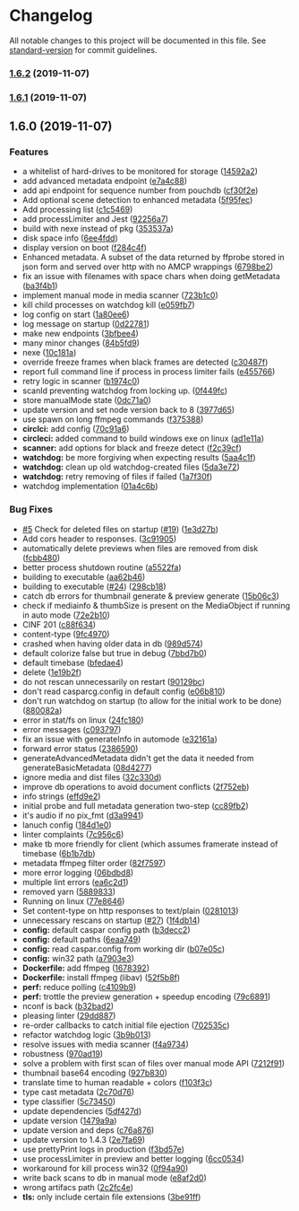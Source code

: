 # Changelog

All notable changes to this project will be documented in this file. See [standard-version](https://github.com/conventional-changelog/standard-version) for commit guidelines.

### [1.6.2](https://github.com/Julusian/media-scanner/compare/v1.6.1...v1.6.2) (2019-11-07)

### [1.6.1](https://github.com/Julusian/media-scanner/compare/v1.6.0...v1.6.1) (2019-11-07)

## 1.6.0 (2019-11-07)


### Features

* a whitelist of hard-drives to be monitored for storage ([14592a2](https://github.com/Julusian/media-scanner/commit/14592a2b8400df891353076a154f0c4a0271a4f1))
* add advanced metadata endpoint ([e7a4c88](https://github.com/Julusian/media-scanner/commit/e7a4c88f4860213819958670a29f2e54db22fb21))
* add api endpoint for sequence number from pouchdb ([cf30f2e](https://github.com/Julusian/media-scanner/commit/cf30f2e0c1c42bfe171ca4f11321084992a8fd39))
* Add optional scene detection to enhanced metadata ([5f95fec](https://github.com/Julusian/media-scanner/commit/5f95fecdaf672d537433f3d6481b0d574a626af2))
* Add processing list ([c1c5469](https://github.com/Julusian/media-scanner/commit/c1c54698777d9946b68ab1f645571659a12c4247))
* add processLimiter and Jest ([92256a7](https://github.com/Julusian/media-scanner/commit/92256a77780de96cdd09bbeac23346b14443721d))
* build with nexe instead of pkg ([353537a](https://github.com/Julusian/media-scanner/commit/353537a50206cc623f3e0e7076d8ce632f3d65dd))
* disk space info ([6ee4fdd](https://github.com/Julusian/media-scanner/commit/6ee4fdd1bee111854271dee922fadc255846d446))
* display version on boot ([f284c4f](https://github.com/Julusian/media-scanner/commit/f284c4f27fa7e62e540fc42c8e9e41a4e1f6f91e))
* Enhanced metadata. A subset of the data returned by ffprobe stored in json form and served over http with no AMCP wrappings ([6798be2](https://github.com/Julusian/media-scanner/commit/6798be27f04aa9edb59b44f6c2d8c7345a69496e))
* fix an issue with filenames with space chars when doing getMetadata ([ba3f4b1](https://github.com/Julusian/media-scanner/commit/ba3f4b189961775cb001d1a07e11a14a0820e336))
* implement manual mode in media scanner ([723b1c0](https://github.com/Julusian/media-scanner/commit/723b1c0573698b7ac1b15dd4f01e8fbb12cd2a25))
* kill child processes on watchdog kill ([e059fb7](https://github.com/Julusian/media-scanner/commit/e059fb7a9aada37c8e81894543a98280d29dcb48))
* log config on start ([1a80ee6](https://github.com/Julusian/media-scanner/commit/1a80ee627ed1a9551d0be029d9edf7236067f356))
* log message on startup ([0d22781](https://github.com/Julusian/media-scanner/commit/0d227818a447c819371c5597699ad2ed9fa68593))
* make new endpoints ([3bfbee4](https://github.com/Julusian/media-scanner/commit/3bfbee4763635dc551b5ff3c1871e4623a5a962d))
* many minor changes ([84b5fd9](https://github.com/Julusian/media-scanner/commit/84b5fd9e6c7afdf9e12ffb56335418ff1df71e0b))
* nexe ([10c181a](https://github.com/Julusian/media-scanner/commit/10c181a4434cca5e5d7d239694b7e8ba1007dc3d))
* override freeze frames when black frames are detected ([c30487f](https://github.com/Julusian/media-scanner/commit/c30487fbeb309b0765b281679023b0eeec3e29ae))
* report full command line if process in process limiter fails ([e455766](https://github.com/Julusian/media-scanner/commit/e455766bf3c5e86a7204fe8e29ec6483f2ab139a))
* retry logic in scanner ([b1974c0](https://github.com/Julusian/media-scanner/commit/b1974c0cfedcc954ba57bd5f3f11cb6b47758661))
* scanId preventing watchdog from locking up. ([0f449fc](https://github.com/Julusian/media-scanner/commit/0f449fce0c9df9a570ed5a399d65fb411a5f94c7))
* store manualMode state ([0dc71a0](https://github.com/Julusian/media-scanner/commit/0dc71a0d31d89525143a2034b98176a0e9dbbac8))
* update version and set node version back to 8 ([3977d65](https://github.com/Julusian/media-scanner/commit/3977d65ecd5021ee5865e34f7a771eb28f1479d6))
* use spawn on long ffmpeg commands ([f375388](https://github.com/Julusian/media-scanner/commit/f375388b2a0ae67a67bd577e66c8da7c9d1a67c6))
* **circlci:** add config ([70c91a6](https://github.com/Julusian/media-scanner/commit/70c91a6e935b48b83b13c12065c34d9fcd60ab72))
* **circleci:** added command to build windows exe on linux ([ad1e11a](https://github.com/Julusian/media-scanner/commit/ad1e11afde9f0576c498b6d0a86979b1a4839166))
* **scanner:** add options for black and freeze detect ([f2c39cf](https://github.com/Julusian/media-scanner/commit/f2c39cfabb8bf7fee4b5c2bf58fee271b9872a1d))
* **watchdog:** be more forgiving when expecting results ([5aa4c1f](https://github.com/Julusian/media-scanner/commit/5aa4c1f83b44927d771a266f103050e1db665e59))
* **watchdog:** clean up old watchdog-created files ([5da3e72](https://github.com/Julusian/media-scanner/commit/5da3e727330b8e5a56cdf7d0ea38e12cfd23b3fa))
* **watchdog:** retry removing of files if failed ([1a7f30f](https://github.com/Julusian/media-scanner/commit/1a7f30fba1dea42f0c9f261370f941b00813521b))
* watchdog implementation ([01a4c6b](https://github.com/Julusian/media-scanner/commit/01a4c6b755ac2e0770642c867250b6fd3e7f22ff))


### Bug Fixes

* [#5](https://github.com/Julusian/media-scanner/issues/5) Check for deleted files on startup ([#19](https://github.com/Julusian/media-scanner/issues/19)) ([1e3d27b](https://github.com/Julusian/media-scanner/commit/1e3d27bd287675904b49a137a1e78bbe29ea3cea))
* Add cors header to responses. ([3c91905](https://github.com/Julusian/media-scanner/commit/3c91905fceec0897a7ee2c796ee395136342ac81))
* automatically delete previews when files are removed from disk ([fcbb480](https://github.com/Julusian/media-scanner/commit/fcbb480c6f2a3965bc82b8d5b827696f8306089c))
* better process shutdown routine ([a5522fa](https://github.com/Julusian/media-scanner/commit/a5522fa76a8e19a52946df210ca511e617743878))
* building to executable ([aa62b46](https://github.com/Julusian/media-scanner/commit/aa62b462d9e8bfdf4ed9814bad75efe65834a100))
* building to executable ([#24](https://github.com/Julusian/media-scanner/issues/24)) ([298cb18](https://github.com/Julusian/media-scanner/commit/298cb183415ce0c22c35ecb5322dda83b1591683))
* catch db errors for thumbnail generate & preview generate ([15b06c3](https://github.com/Julusian/media-scanner/commit/15b06c3285fdf207fbeccc823b1fc3aca9dcef6f))
* check if mediainfo & thumbSize is present on the MediaObject if running in auto mode ([72e2b10](https://github.com/Julusian/media-scanner/commit/72e2b10a26c35948abe2daf93b3778d477e9ca00))
* CINF 201 ([c88f634](https://github.com/Julusian/media-scanner/commit/c88f634495f3e27ada2fab4a674332c4c60b0618))
* content-type ([9fc4970](https://github.com/Julusian/media-scanner/commit/9fc4970a9498bff55b1c94a6bc7dc26e7f13621e))
* crashed when having older data in db ([989d574](https://github.com/Julusian/media-scanner/commit/989d5743069dde1db0d47438278012a237e57c24))
* default colorize false but true in debug ([7bbd7b0](https://github.com/Julusian/media-scanner/commit/7bbd7b0312bd8f3de4917bad3ce399694b73a6fc))
* default timebase ([bfedae4](https://github.com/Julusian/media-scanner/commit/bfedae42c0d8cf0452d8a21fa5f6d3e83cc82c84))
* delete ([1e19b2f](https://github.com/Julusian/media-scanner/commit/1e19b2f744ab93dd4116d14382ef4f8da89ab972))
* do not rescan unnecessarily on restart ([90129bc](https://github.com/Julusian/media-scanner/commit/90129bc28d2512040ab8748b13207c700b35b248))
* don't read casparcg.config in default config ([e06b810](https://github.com/Julusian/media-scanner/commit/e06b8101b1e0dfe00ff931482c89e1fad65f2ffe))
* don't run watchdog on startup (to allow for the initial work to be done) ([880082a](https://github.com/Julusian/media-scanner/commit/880082aa621f18a0b69caab7db24f53bc0a74542))
* error in stat/fs on linux ([24fc180](https://github.com/Julusian/media-scanner/commit/24fc180e242897d0a6b7cb7e5a7da7e2bf110581))
* error messages ([c093797](https://github.com/Julusian/media-scanner/commit/c09379723ccd59f18318b5f12bf10b01ba518d24))
* fix an issue with generateInfo in automode ([e32161a](https://github.com/Julusian/media-scanner/commit/e32161ab7f95b334cfff5c3662e1371609905be9))
* forward error status ([2386590](https://github.com/Julusian/media-scanner/commit/23865903c849099870b89476cd19e0657d01a52d))
* generateAdvancedMetadata didn't get the data it needed from generateBasicMetadata ([08d4277](https://github.com/Julusian/media-scanner/commit/08d42775dcb8eedc81b09f55d71bec37620d088a))
* ignore media and dist files ([32c330d](https://github.com/Julusian/media-scanner/commit/32c330df3953e896419ccad7155820ba3b41aaee))
* improve db operations to avoid document conflicts ([2f752eb](https://github.com/Julusian/media-scanner/commit/2f752eb8e2c2701dfbe777186b42abe847e80499))
* info strings ([effd9e2](https://github.com/Julusian/media-scanner/commit/effd9e2bf4d5021e6e9f398a770adac519f071a9))
* initial probe and full metadata generation two-step ([cc89fb2](https://github.com/Julusian/media-scanner/commit/cc89fb23914f1a5cfd42669b5dc039d00919752c))
* it's audio if no pix_fmt ([d3a9941](https://github.com/Julusian/media-scanner/commit/d3a99411c0bf5912f179543c4158ee90721a998a))
* lanuch config ([184d1e0](https://github.com/Julusian/media-scanner/commit/184d1e028b43a720ab9293dd444ca4383eb4627a))
* linter complaints ([7c956c6](https://github.com/Julusian/media-scanner/commit/7c956c68856058681e9665df6c045bac4ec71205))
* make tb more friendly for client (which assumes framerate instead of timebase ([6b1b7db](https://github.com/Julusian/media-scanner/commit/6b1b7dbc46fc8d23cdd795350f2ae2c571745e4a))
* metadata ffmpeg filter order ([82f7597](https://github.com/Julusian/media-scanner/commit/82f7597ba460984894d9b69c54cfbfbf4a57ec22))
* more error logging ([06bdbd8](https://github.com/Julusian/media-scanner/commit/06bdbd8ac58095b92112dc8653cc711f72df3974))
* multiple lint errors ([ea6c2d1](https://github.com/Julusian/media-scanner/commit/ea6c2d10dc1cd6e0fbc98fa2fa8b5b839154a300))
* removed yarn ([5889833](https://github.com/Julusian/media-scanner/commit/588983315abe6285705a789640c8f5571c7c5b2c))
* Running on linux ([77e8646](https://github.com/Julusian/media-scanner/commit/77e864637d113147f1a60d3477ebcfab57d948b6))
* Set content-type on http responses to text/plain ([0281013](https://github.com/Julusian/media-scanner/commit/02810136cd2f10293ed4a6509dba14ccd1ec4d0b))
* unnecessary rescans on startup ([#27](https://github.com/Julusian/media-scanner/issues/27)) ([1f4db14](https://github.com/Julusian/media-scanner/commit/1f4db14ba7089359552af240045d37669fd0a833))
* **config:** default caspar config path ([b3decc2](https://github.com/Julusian/media-scanner/commit/b3decc29f3ca30f6b6965a98ae201695d5d8106d))
* **config:** default paths ([6eaa749](https://github.com/Julusian/media-scanner/commit/6eaa749eb5a1f49c0b399f0c4b81ca229c874d53))
* **config:** read caspar.config from working dir ([b07e05c](https://github.com/Julusian/media-scanner/commit/b07e05c1a923a412a1a46442175d4454e7f7c4be))
* **config:** win32 path ([a7903e3](https://github.com/Julusian/media-scanner/commit/a7903e3d86d61a7e4048c9b68a49597302892f86))
* **Dockerfile:** add ffmpeg ([1678392](https://github.com/Julusian/media-scanner/commit/16783928985dd3559bda6a14ab9c300b0787e2a8))
* **Dockerfile:** install ffmpeg (libav) ([52f5b8f](https://github.com/Julusian/media-scanner/commit/52f5b8fa972b7e601d3627c425be143b6eafb6bd))
* **perf:** reduce polling ([c4109b9](https://github.com/Julusian/media-scanner/commit/c4109b94f7f80303b251b00958965d13e4652520))
* **perf:** trottle the preview generation + speedup encoding ([79c6891](https://github.com/Julusian/media-scanner/commit/79c689194589ed90ee374448d3a40163ac534cb3))
* nconf is back ([b32bad2](https://github.com/Julusian/media-scanner/commit/b32bad2aef5c66524c3e3a3e0b381d91ebe3214d))
* pleasing linter ([29dd887](https://github.com/Julusian/media-scanner/commit/29dd887476b51cd90bd6b6de7f891f6c059f473b))
* re-order callbacks to catch initial file ejection ([702535c](https://github.com/Julusian/media-scanner/commit/702535c4911d1e7542eec8aa6a2e5e4b3219aaed))
* refactor watchdog logic ([3b9b013](https://github.com/Julusian/media-scanner/commit/3b9b0139fbe91158ae2b245622e731bef82f3b04))
* resolve issues with media scanner ([f4a9734](https://github.com/Julusian/media-scanner/commit/f4a9734200b10f908f0d41e21e769538b3035e83))
* robustness ([970ad19](https://github.com/Julusian/media-scanner/commit/970ad19893dfd27793e59e94b5de121c207bb09f))
* solve a problem with first scan of files over manual mode API ([7212f91](https://github.com/Julusian/media-scanner/commit/7212f91afc56c8dcc207b5ccb1bc4b80e22fe8ab))
* thumbnail base64 encoding ([927b830](https://github.com/Julusian/media-scanner/commit/927b830e60928101610fe671528d3e88b9302c39))
* translate time to human readable + colors ([f103f3c](https://github.com/Julusian/media-scanner/commit/f103f3ccd037b83826811ad84329ffdc550d3d6c))
* type cast metadata ([2c70d76](https://github.com/Julusian/media-scanner/commit/2c70d76d722623a828bbc3c51c9109c627b2e949))
* type classifier ([5c73450](https://github.com/Julusian/media-scanner/commit/5c734503695b1922b79c2658a91d436baad076da))
* update dependencies ([5df427d](https://github.com/Julusian/media-scanner/commit/5df427da16818d42158c9aa853390b9e1af24565))
* update version ([1479a9a](https://github.com/Julusian/media-scanner/commit/1479a9a5defe4251ead5834ffdaca13d8c13c6a9))
* update version and deps ([c76a876](https://github.com/Julusian/media-scanner/commit/c76a87602fa496a43bfedc292674fa0895c6d5c6))
* update version to 1.4.3 ([2e7fa69](https://github.com/Julusian/media-scanner/commit/2e7fa6987ba540d979a4b9c53649c99233ef364c))
* use prettyPrint logs in production ([f3bd57e](https://github.com/Julusian/media-scanner/commit/f3bd57edd8793b71d265a178d1f4f86c24415265))
* use processLimiter in preview and better logging ([6cc0534](https://github.com/Julusian/media-scanner/commit/6cc05343b8bdfffca57c04ea85d0a93f947f4c72))
* workaround for kill process win32 ([0f94a90](https://github.com/Julusian/media-scanner/commit/0f94a908f4b0117305788201ed2636ef260b1bf1))
* write back scans to db in manual mode ([e8af2d0](https://github.com/Julusian/media-scanner/commit/e8af2d0d9393cabde2a6731ff5294dffb830a2c0))
* wrong artifacs path ([2c2fc4e](https://github.com/Julusian/media-scanner/commit/2c2fc4e21d449b338d01dda542f400b2e3f711c5))
* **tls:** only include certain file extensions ([3be91ff](https://github.com/Julusian/media-scanner/commit/3be91ffb89983846dea9c5873f2ae1bc3c5cb184))
